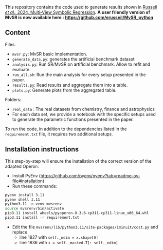 This repository contains the code used to generate results shown in [Russeil *et al.*, 2024,  Multi-View Symbolic Regression](https://arxiv.org/abs/2402.04298). **A user friendly version of MvSR is now available here : https://github.com/erusseil/MvSR_python**

## Content

Files:  

- `mvsr.py`: MvSR basic implementation.
- `generate_data.py`: generates the artificial benchmark dataset
- `analysis.py`: Run SR/MvSR on artificial benchmark. Allow to refit and evaluate.
- `run_all.sh`: Run the main analysis for every setup presented in the paper.
- `results.py`: Read results and aggregate them into a table.
- `plots.py`: Generate plots from the aggregated table.


Folders:  

- `real_data` : The real datasets from chemistry, finance and astrophysics
- For each data set, we provide a notebook with the specific setups used to generate the parametric functions presented in the paper.

To run the code, in addition to the dependencies listed in the  `requirement.txt` file, it requires two additional setups.  


## Installation instructions

This step-by-step will ensure the installation of the correct version of the adapted Operon:

- Install PyEnv (https://github.com/pyenv/pyenv?tab=readme-ov-file#installation)
- Run these commands:

```bash
pyenv install 3.11
pyenv shell 3.11
python3.11 -m venv mvsrenv
source mvsrenv/bin/activate
pip3.11 install wheels/pyoperon-0.3.6-cp311-cp311-linux_x86_64.whl
pip3.11 install -r requirement.txt
```
- Edit the file `mvsrenv/lib/python3.11/site-packages/iminuit/cost.py` and replace
   * line 1827 with `self._ndim = x.shape[0]`
   * line 1836 with `x = self._masked.T[: self._ndim]`
